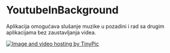 # YoutubeInBackground

Aplikacija omogućava slušanje muzike u pozadini i rad sa drugim aplikacijama bez zaustavljanja videa. 

<a href="http://tinypic.com?ref=314z0i1" target="_blank"><img src="http://i57.tinypic.com/314z0i1.jpg" border="0" alt="Image and video hosting by TinyPic"></a>
